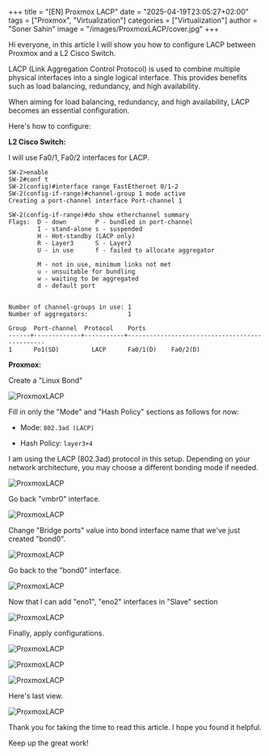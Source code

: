 +++
title = "[EN] Proxmox LACP"
date = "2025-04-19T23:05:27+02:00"
tags = ["Proxmox", "Virtualization"]
categories = ["Virtualization"]
author = "Soner Sahin"
image = "/images/ProxmoxLACP/cover.jpg"
+++

Hi everyone, in this article I will show you how to configure LACP between Proxmox and a L2 Cisco Switch.

LACP (Link Aggregation Control Protocol) is used to combine multiple physical interfaces into a single logical interface. This provides benefits such as load balancing, redundancy, and high availability.

When aiming for load balancing, redundancy, and high availability, LACP becomes an essential configuration.

Here's how to configure:

**L2 Cisco Switch:**

I will use Fa0/1, Fa0/2 interfaces for LACP.

```
SW-2>enable
SW-2#conf t
SW-2(config)#interface range FastEthernet 0/1-2
SW-2(config-if-range)#channel-group 1 mode active 
Creating a port-channel interface Port-channel 1

SW-2(config-if-range)#do show etherchannel summary
Flags:  D - down        P - bundled in port-channel
        I - stand-alone s - suspended
        H - Hot-standby (LACP only)
        R - Layer3      S - Layer2
        U - in use      f - failed to allocate aggregator

        M - not in use, minimum links not met
        u - unsuitable for bundling
        w - waiting to be aggregated
        d - default port


Number of channel-groups in use: 1
Number of aggregators:           1

Group  Port-channel  Protocol    Ports
------+-------------+-----------+-----------------------------------------------
1      Po1(SD)         LACP      Fa0/1(D)    Fa0/2(D)
```

**Proxmox:**

Create a "Linux Bond"

![ProxmoxLACP](/images/ProxmoxLACP/1.jpg)

Fill in only the "Mode" and "Hash Policy" sections as follows for now:

- Mode: `802.3ad (LACP)`
    
- Hash Policy: `layer3+4`
    

I am using the LACP (802.3ad) protocol in this setup. Depending on your network architecture, you may choose a different bonding mode if needed.

![ProxmoxLACP](/images/ProxmoxLACP/2.png)

Go back "vmbr0" interface.

![ProxmoxLACP](/images/ProxmoxLACP/3.jpg)

Change "Bridge ports" value into bond interface name that we've just created "bond0".

![ProxmoxLACP](/images/ProxmoxLACP/4.png)

Go back to the "bond0" interface.

![ProxmoxLACP](/images/ProxmoxLACP/5.jpg)

Now that I can add "eno1", "eno2" interfaces in "Slave" section

![ProxmoxLACP](/images/ProxmoxLACP/6.png)

Finally, apply configurations.

![ProxmoxLACP](/images/ProxmoxLACP/7.jpg)

![ProxmoxLACP](/images/ProxmoxLACP/8.png)

![ProxmoxLACP](/images/ProxmoxLACP/9.png)

Here's last view.

![ProxmoxLACP](/images/ProxmoxLACP/10.png)

Thank you for taking the time to read this article. I hope you found it helpful.

Keep up the great work!